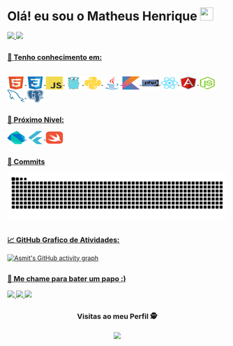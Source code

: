 # Olá! eu sou o Matheus Henrique <img src="https://raw.githubusercontent.com/iampavangandhi/iampavangandhi/master/gifs/Hi.gif" width="30px" height="30px">

<div>
  <a href="https://github.com/MatheusHenrique129">
  <img height="162em" src="https://github-readme-stats.vercel.app/api?username=MatheusHenrique129&hide=issues&show_icons=true&theme=radical&include_all_commits=true"/>
  <img height="162em" src="https://github-readme-stats.vercel.app/api/top-langs/?username=MatheusHenrique129&theme=radical&layout=compact"/>
<div> 
  
##
    
### 👾 Tenho conhecimento em:
  
<div style="display: inline_block"><br> 
  
  <img align="center" alt="Matheus-HTML" height="30" width="40" src="https://raw.githubusercontent.com/devicons/devicon/master/icons/html5/html5-original.svg">
  
  <img align="center" alt="Matheus-CSS" height="30" width="40" src="https://raw.githubusercontent.com/devicons/devicon/master/icons/css3/css3-original.svg">
  
  <img align="center" alt="Matheus-Js" height="30" width="40" src="https://raw.githubusercontent.com/devicons/devicon/master/icons/javascript/javascript-original.svg">
  
  <img align="center" alt="Matheus-Go" height="30" width="40" src="https://raw.githubusercontent.com/devicons/devicon/master/icons/go/go-original.svg">
  
  <img align="center" alt="Matheus-Python" height="30" width="40" src="https://raw.githubusercontent.com/devicons/devicon/master/icons/python/python-plain.svg">
  
  <img align="center" alt="Matheus-Java" height="30" width="40" src="https://raw.githubusercontent.com/devicons/devicon/master/icons/java/java-original.svg">
  
  <img align="center" alt="Matheus-Kotlin" height="30" width="40" src="https://raw.githubusercontent.com/devicons/devicon/master/icons/kotlin/kotlin-original.svg">
  
  <img align="center" alt="Matheus-PHP" height="30" width="40" src="https://raw.githubusercontent.com/devicons/devicon/master/icons/php/php-original.svg">
  
  <img align="center" alt="Matheus-React" height="30" width="40" src="https://raw.githubusercontent.com/devicons/devicon/master/icons/react/react-original.svg">
  
  <img align="center" alt="Matheus-Angular" height="30" width="40" src="https://raw.githubusercontent.com/devicons/devicon/master/icons/angularjs/angularjs-original.svg">
  
  <img align="center" alt="Matheus-NODE" height="30" width="40" src="https://raw.githubusercontent.com/devicons/devicon/master/icons/nodejs/nodejs-original.svg">
  
  <img align="center" alt="Matheus-MySQL" height="30" width="40" src="https://raw.githubusercontent.com/devicons/devicon/master/icons/mysql/mysql-original.svg">
  
  <img align="center" alt="Matheus-PostgreSQL" height="30" width="40" src="https://raw.githubusercontent.com/devicons/devicon/master/icons/postgresql/postgresql-plain.svg">
  
##
  
### 🚀 Próximo Nivel:
    
  <img align="center" alt="Matheus-PHP" height="30" width="40" src="https://raw.githubusercontent.com/devicons/devicon/master/icons/dart/dart-original.svg">
  
  <img align="center" alt="Matheus-Js" height="30" width="40" src="https://raw.githubusercontent.com/devicons/devicon/master/icons/flutter/flutter-plain.svg">
  
  <img align="center" alt="Matheus-Js" height="30" width="40" src="https://raw.githubusercontent.com/devicons/devicon/master/icons/swift/swift-original.svg">

##
  
### 🐍 Commits
   
<div>  
  
  ![Snake animation](https://github.com/MatheusHenrique129/MatheusHenrique129/blob/output/github-contribution-grid-snake.svg) 
</div>
  
##
  
### 📈 GitHub Grafico de Atividades:
![Asmit's GitHub activity graph](https://activity-graph.herokuapp.com/graph?username=MatheusHenrique129&hide_border=true&theme=redical)

##
  
### 💬 Me chame para bater um papo :)
  
<div> 
    <a href="https://www.linkedin.com/in/matheushenrique-ofc/" target="_blank">
    <img src="https://img.shields.io/badge/-LinkedIn-%230077B5?style=for-the-badge&logo=linkedin&logoColor=white" target="_blank">
  </a>  
  
  <a href="https://www.instagram.com/math_henrique.ofc/" target="_blank">
    <img src="https://img.shields.io/badge/-Instagram-8B008B?style=for-the-badge&logo=instagram&logoColor=white" target="_blank">
  </a>
  
  <a href = "mailto: matheustennant@gmail.com">
    <img src="https://img.shields.io/badge/-Gmail-%23333?style=for-the-badge&logo=gmail&logoColor=white" target="_blank">
  </a>
</div>
  
  ##
    
 ### <p align="center">Visitas ao meu Perfil :detective: <br><br><img alingn="center" src="https://profile-counter.glitch.me/MatheusHenrique129/count.svg" /></p>
